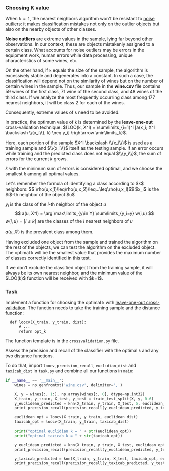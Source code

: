 ### Choosing K value

When `k = 1`, the nearest neighbors algorithm won't be resistant to [noise outliers](https://en.wikipedia.org/wiki/Outlier): it makes classification mistakes not only on the outlier objects
but also on the nearby objects of other classes.

**Noise outliers** are extreme values in the sample, lying far beyond other observations. In our context, these are objects mistakenly assigned to a certain class. What accounts for noise outliers may be errors in the equipment work, human errors while data processing, unique characteristics of some wines, etc.

On the other hand, if `k` equals the size of the sample, the algorithm is excessively stable and degenerates into a constant. In such a case, the classification will depend not on the similarity of wines but on the number of certain wines in the sample. Thus, our sample in the **wine.csv** file contains 59 wines of the first class, 71 wine of the second class, and 48 wines of the third class. If we analyze the most frequently occurring class among 177 nearest neighbors, it will be class 2 for each of the wines.

Consequently, extreme values of `k` need to be avoided.

In practice, the optimum value of `k` is determined by the **leave-one-out** cross-validation technique:
${LOO(k, X^l) = \sum\limits_{i=1}^l [a(x_i; X^l \backslash \\{x_i\\}, k) \neq y_i] \rightarrow \min\limits_k}$.

Here, each portion of the sample $X^l \backslash \\{x_i\\}$ is used as a training sample and $\\{x_i\\}$ itself as the testing sample. If an error occurs while training and the predicted class does not equal
$\\{y_i\\}$, the sum of errors 
for the current $k$ grows.

$k$ with the minimum sum of errors is considered optimal, and we choose the smallest $k$ among all optimal values.

<div class="hint">
Let's remember the formula of identifying a class according to $k$ neighbors:
$$
\rho(u,x_1)\leq\rho(u,x_2)\leq...\leq\rho(u,x_l)$$
$x_i$ is the $i$-th neighbor of the object $u$

$y_i$ is the class of the $i$-th neighbor of the object $u$
$$
a(u, X^l) = \arg \max\limits_{y\in Y} \sum\limits_{y_i=y} w(i,u)
$$
$w(i,u) = [i\leq k]$ are the classes of the $i$ nearest neighbors of $u$

$a(u, X^l)$ is the prevalent class among them.
</div>

Having excluded one object from the sample and trained the algorithm on the rest of the objects, we can test the algorithm on the excluded object. The optimal `k` will be the smallest value that provides the maximum number of classes correctly identified in this test.

<div class="hint">
If we don't exclude the classified object from the training sample, it will always be its own nearest neighbor, and the minimum value of the $LOO(k)$ function will be received with $k=1$. 
</div>

### Task

Implement a function for choosing the optimal `k` with [leave-one-out cross-validation](https://en.wikipedia.org/wiki/Cross-validation_(statistics)#Leave-one-out_cross-validation).
The function needs to take the training sample and the distance function:

      def loocv(X_train, y_train, dist):
          # ...
          return opt_k

The function template is in the `crossvalidation.py` file. 

Assess the precision and recall of the classifier with the optimal `k` and any two distance functions.

To do that, import `loocv`, `precision_recall`, `euclidian_dist` and `taxicab_dist` in `task.py` and combine all our functions in `main`:
```python
if __name__ == '__main__':
    wines = np.genfromtxt('wine.csv', delimiter=',')

    X, y = wines[:, 1:], np.array(wines[:, 0], dtype=np.int32)
    X_train, y_train, X_test, y_test = train_test_split(X, y, 0.6)
    y_euclidean_predicted = knn(X_train, y_train, X_test, 5, euclidean_dist)
    print_precision_recall(precision_recall(y_euclidean_predicted, y_test))

    euclidean_opt = loocv(X_train, y_train, euclidean_dist)
    taxicab_opt = loocv(X_train, y_train, taxicab_dist)

    print("optimal euclidian k = " + str(euclidean_opt))
    print("optimal taxicab k = " + str(taxicab_opt))

    y_euclidean_predicted = knn(X_train, y_train, X_test, euclidean_opt, euclidean_dist)
    print_precision_recall(precision_recall(y_euclidean_predicted, y_test))

    y_taxicab_predicted = knn(X_train, y_train, X_test, taxicab_opt, euclidean_dist)
    print_precision_recall(precision_recall(y_taxicab_predicted, y_test))
```
